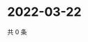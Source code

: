 # 2022-03-22

共 0 条

<!-- BEGIN WEIBO -->
<!-- 最后更新时间 Tue Mar 22 2022 07:00:41 GMT+0800 (China Standard Time) -->

<!-- END WEIBO -->
